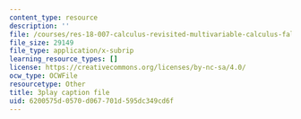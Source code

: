 ```yaml
---
content_type: resource
description: ''
file: /courses/res-18-007-calculus-revisited-multivariable-calculus-fall-2011/6200575d0570d067701d595dc349cd6f_wsOoClvZmic.srt
file_size: 29149
file_type: application/x-subrip
learning_resource_types: []
license: https://creativecommons.org/licenses/by-nc-sa/4.0/
ocw_type: OCWFile
resourcetype: Other
title: 3play caption file
uid: 6200575d-0570-d067-701d-595dc349cd6f
---
```

